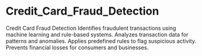 # Credit_Card_Fraud_Detection
Credit Card Fraud Detection  Identifies fraudulent transactions using machine learning and rule-based systems. Analyzes transaction data for patterns and anomalies. Applies predefined rules to flag suspicious activity. Prevents financial losses for consumers and businesses.
